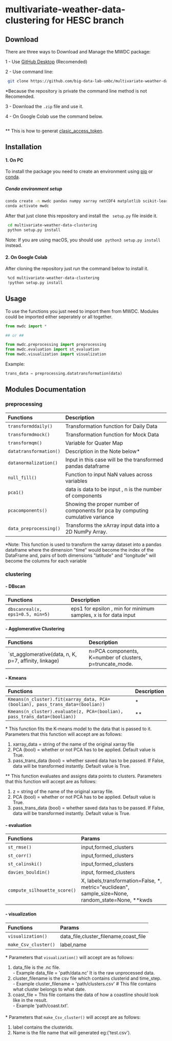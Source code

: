 # multivariate-weather-data-clustering for HESC branch

## Download

There are three ways to Download and Manage the MWDC package:

1 - Use [GitHub Desktop](https://desktop.github.com/) (Recomended)

2 - Use command line:

```bash
 git clone https://github.com/big-data-lab-umbc/multivariate-weather-data-clustering.git
```

\*Because the repository is private the command line method is not Recomended.

3 - Download the `.zip` file and use it.

4 - On Google Colab use the command below.

```bash

```

\*\* This is how to generat [clasic_access_token](https://docs.github.com/en/authentication/keeping-your-account-and-data-secure/creating-a-personal-access-token#creating-a-personal-access-token-classic).

## Installation

#### 1. On PC

To install the package you need to create an environment using [pip](https://packaging.python.org/en/latest/guides/installing-using-pip-and-virtual-environments/) or [conda](https://conda.io/projects/conda/en/latest/user-guide/tasks/manage-environments.html).

##### Conda environment setup
```bash
conda create -n mwdc pandas numpy xarray netCDF4 matplotlib scikit-learn scipy dask
conda activate mwdc
```

After that just clone this repository and install the ` setup.py` file inside it.

```bash
 cd multivariate-weather-data-clustering
 python setup.py install
```

Note: If you are using macOS, you should use ` python3 setup.py install` instead.

#### 2. On Google Colab

After cloning the repository just run the command below to install it.

```bash
 %cd multivariate-weather-data-clustering
 !python setup.py install
```

## Usage

To use the functions you just need to import them from MWDC. Modules could be imported either seperately or all together.

```python
from mwdc import *

## or ##

from mwdc.preprocessing import preprocessing
from mwdc.evaluation import st_evaluation
from mwdc.visualization import visualization

```

Example:

```python
trans_data = preprocessing.datatransformation(data)
```

## Modules Documentation

### preprocessing

| Functions              | Description                                                                      |
| :--------------------- | :------------------------------------------------------------------------------- |
| `transformddaily()`    | Transformation function for Daily Data                                           |
| `transformdmock()`     | Transformation function for Mock Data                                            |
| `transformqm()`        | Variable for Quater Map                                                          |
| `datatransformation()` | Description in the Note below\*                                                  |
| `datanormalization()`  | Input in this case will be the transformed pandas dataframe                      |
| `null_fill()`          | Function to input NaN values across variables                                    |
| `pca1()`               | data is data to be input , n is the number of components                         |
| `pcacomponents()`      | Showing the proper number of components for pca by computing cumulative variance |
| `data_preprocessing()` | Transforms the xArray input data into a 2D NumPy Array.                          |

\*Note: This function is used to transform the xarray dataset into a pandas dataframe where the dimension "time" would become the index of the DataFrame and,
pairs of both dimensions "latitude" and "longitude" will become the columns for each variable

### clustering

#### - DBscan

| Functions                        | Description                                                     |
| :------------------------------- | :-------------------------------------------------------------- |
| `dbscanreal(x, eps1=0.5, min=5)` | eps1 for epsilon , min for minimum samples, x is for data input |

#### - Agglomerative Clustering

| Functions                        | Description                                                     |
| :------------------------------- | :-------------------------------------------------------------- |
| `st_agglomerative(data, n, K, p=7, affinity, linkage)| n=PCA components, K=number of clusters, p=truncate_mode.

#### - Kmeans

| Functions                                                                      | Description |
| :----------------------------------------------------------------------------- | :---------- |
| `Kmeans(n_cluster).fit(xarray_data, PCA=(boolian), pass_trans_data=(boolian))` | \*          |
| `Kmeans(n_cluster).evaluate(z, PCA=(boolian), pass_trans_data=(boolian))`      | \*\*        |

\* This function fits the K-means model to the data that is passed to it.  
 Parameters that this function will accept are as follows:

1.  xarray_data = string of the name of the original xarray file
2.  PCA (bool) = whether or not PCA has to be applied. Default value is True.
3.  pass_trans_data (bool) = whether saved data has to be passed. If False, data will be transformed instantly. Default value is True.

\*\* This function evaluates and assigns data points to clusters.
Parameters that this function will accept are as follows:

1.  z = string of the name of the original xarray file.
2.  PCA (bool) = whether or not PCA has to be applied. Default value is True.
3.  pass_trans_data (bool) = whether saved data has to be passed. If False, data will be transformed instantly. Default value is True.

#### - evaluation

| Functions                    | Params                                                                                                |
| :--------------------------- | :---------------------------------------------------------------------------------------------------- |
| `st_rmse()`                  | input,formed_clusters                                                                                 |
| `st_corr()`                  | input,formed_clusters                                                                                 |
| `st_calinski()`              | input,formed_clusters                                                                                 |
| `davies_bouldin()`           | input, formed_clusters                                                                                |
| `compute_silhouette_score()` | X, labels,transformation=False, \*, metric="euclidean", sample_size=None, random_state=None, \*\*kwds |

#### - visualization

| Functions            | Params                                |
| :------------------- | :------------------------------------ |
| `visualization()`    | data_file,cluster_filename,coast_file |
| `make_Csv_cluster()` | label,name                            |

\* Parameters that `visualization()` will accept are as follows:

1.  data_file is the .nc file.  
    \- Example data_file = 'path/data.nc' It is the raw unprocessed data.
2.  cluster_filename is the csv file which contains clusterid and time_step.  
    \- Example cluster_filename = 'path/clusters.csv' # This file contains what cluster belongs to what date.
3.  coast_file = This file contains the data of how a coastline should look like in the result.  
    \- Example 'path/coast.txt'.

####

\* Parameters that `make_Csv_cluster()` will accept are as follows:

1.  label contains the clusterids.
2.  Name is the file name that will generated eg:('test.csv').
